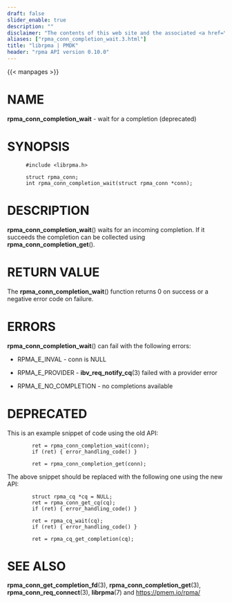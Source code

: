 ```yaml
---
draft: false
slider_enable: true
description: ""
disclaimer: "The contents of this web site and the associated <a href=\"https://github.com/pmem\">GitHub repositories</a> are BSD-licensed open source."
aliases: ["rpma_conn_completion_wait.3.html"]
title: "librpma | PMDK"
header: "rpma API version 0.10.0"
---
```

{{< manpages >}}

[comment]: <> (SPDX-License-Identifier: BSD-3-Clause)
[comment]: <> (Copyright 2020, Intel Corporation)

NAME
====

**rpma\_conn\_completion\_wait** - wait for a completion (deprecated)

SYNOPSIS
========

          #include <librpma.h>

          struct rpma_conn;
          int rpma_conn_completion_wait(struct rpma_conn *conn);

DESCRIPTION
===========

**rpma\_conn\_completion\_wait**() waits for an incoming completion. If
it succeeds the completion can be collected using
**rpma\_conn\_completion\_get**().

RETURN VALUE
============

The **rpma\_conn\_completion\_wait**() function returns 0 on success or
a negative error code on failure.

ERRORS
======

**rpma\_conn\_completion\_wait**() can fail with the following errors:

-   RPMA\_E\_INVAL - conn is NULL

-   RPMA\_E\_PROVIDER - **ibv\_req\_notify\_cq**(3) failed with a
    provider error

-   RPMA\_E\_NO\_COMPLETION - no completions available

DEPRECATED
==========

This is an example snippet of code using the old API:

            ret = rpma_conn_completion_wait(conn);
            if (ret) { error_handling_code() }

            ret = rpma_conn_completion_get(conn);

The above snippet should be replaced with the following one using the
new API:

            struct rpma_cq *cq = NULL;
            ret = rpma_conn_get_cq(cq);
            if (ret) { error_handling_code() }

            ret = rpma_cq_wait(cq);
            if (ret) { error_handling_code() }

            ret = rpma_cq_get_completion(cq);

SEE ALSO
========

**rpma\_conn\_get\_completion\_fd**(3),
**rpma\_conn\_completion\_get**(3), **rpma\_conn\_req\_connect**(3),
**librpma**(7) and https://pmem.io/rpma/
